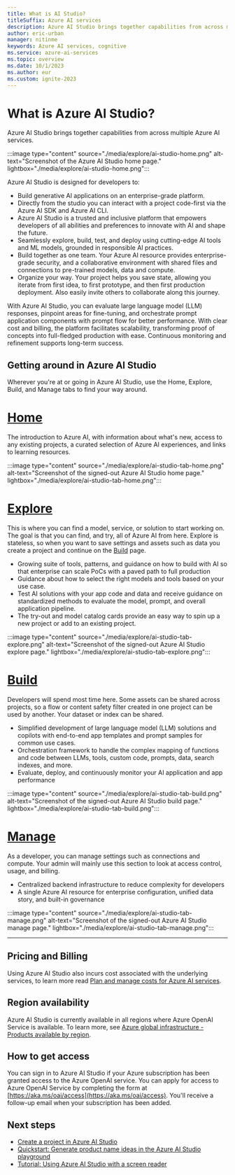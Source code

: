 ```yaml
---
title: What is AI Studio?
titleSuffix: Azure AI services
description: Azure AI Studio brings together capabilities from across multiple Azure AI services. You can build generative AI applications on an enterprise-grade platform.
author: eric-urban
manager: nitinme
keywords: Azure AI services, cognitive
ms.service: azure-ai-services
ms.topic: overview
ms.date: 10/1/2023
ms.author: eur
ms.custom: ignite-2023
---
```


# What is Azure AI Studio?

Azure AI Studio brings together capabilities from across multiple Azure AI services. 

:::image type="content" source="./media/explore/ai-studio-home.png" alt-text="Screenshot of the Azure AI Studio home page." lightbox="./media/explore/ai-studio-home.png":::

Azure AI Studio is designed for developers to:

- Build generative AI applications on an enterprise-grade platform. 
- Directly from the studio you can interact with a project code-first via the Azure AI SDK and Azure AI CLI. 
- Azure AI Studio is a trusted and inclusive platform that empowers developers of all abilities and preferences to innovate with AI and shape the future. 
- Seamlessly explore, build, test, and deploy using cutting-edge AI tools and ML models, grounded in responsible AI practices. 
- Build together as one team. Your Azure AI resource provides enterprise-grade security, and a collaborative environment with shared files and connections to pre-trained models, data and compute.
- Organize your way. Your project helps you save state, allowing you iterate from first idea, to first prototype, and then first production deployment. Also easily invite others to collaborate along this journey.

With Azure AI Studio, you can evaluate large language model (LLM) responses, pinpoint areas for fine-tuning, and orchestrate prompt application components with prompt flow for better performance. With clear cost and billing, the platform facilitates scalability, transforming proof of concepts into full-fledged production with ease. Continuous monitoring and refinement supports long-term success.  

## Getting around in Azure AI Studio

Wherever you're at or going in Azure AI Studio, use the Home, Explore, Build, and Manage tabs to find your way around.


# [Home](#tab/home)

The introduction to Azure AI, with information about what's new, access to any existing projects, a curated selection of Azure AI experiences, and links to learning resources. 

:::image type="content" source="./media/explore/ai-studio-tab-home.png" alt-text="Screenshot of the signed-out Azure AI Studio home page." lightbox="./media/explore/ai-studio-tab-home.png":::

# [Explore](#tab/explore)

This is where you can find a model, service, or solution to start working on. The goal is that you can find, and try, all of Azure AI from here. Explore is stateless, so when you want to save settings and assets such as data you create a project and continue on the [Build](?tabs=build) page. 

- Growing suite of tools, patterns, and guidance on how to build with AI so that enterprise can scale PoCs with a paved path to full production
- Guidance about how to select the right models and tools based on your use case.
- Test AI solutions with your app code and data and receive guidance on standardized methods to evaluate the model, prompt, and overall application pipeline.
- The try-out and model catalog cards provide an easy way to spin up a new project or add to an existing project.

:::image type="content" source="./media/explore/ai-studio-tab-explore.png" alt-text="Screenshot of the signed-out Azure AI Studio explore page." lightbox="./media/explore/ai-studio-tab-explore.png":::

# [Build](#tab/build)

Developers will spend most time here. Some assets can be shared across projects, so a flow or content safety filter created in one project can be used by another. Your dataset or index can be shared. 

- Simplified development of large language model (LLM) solutions and copilots with end-to-end app templates and prompt samples for common use cases.
- Orchestration framework to handle the complex mapping of functions and code between LLMs, tools, custom code, prompts, data, search indexes, and more.
- Evaluate, deploy, and continuously monitor your AI application and app performance 

:::image type="content" source="./media/explore/ai-studio-tab-build.png" alt-text="Screenshot of the signed-out Azure AI Studio build page." lightbox="./media/explore/ai-studio-tab-build.png":::

# [Manage](#tab/manage)

As a developer, you can manage settings such as connections and compute. Your admin will mainly use this section to look at access control, usage, and billing.

- Centralized backend infrastructure to reduce complexity for developers
- A single Azure AI resource for enterprise configuration, unified data story, and built-in governance

:::image type="content" source="./media/explore/ai-studio-tab-manage.png" alt-text="Screenshot of the signed-out Azure AI Studio manage page." lightbox="./media/explore/ai-studio-tab-manage.png":::

---

## Pricing and Billing

Using Azure AI Studio also incurs cost associated with the underlying services, to learn more read [Plan and manage costs for Azure AI services](./how-to/costs-plan-manage.md).

## Region availability

Azure AI Studio is currently available in all regions where Azure OpenAI Service is available. To learn more, see [Azure global infrastructure - Products available by region](https://azure.microsoft.com/explore/global-infrastructure/products-by-region/?products=cognitive-services).

## How to get access

You can sign in to Azure AI Studio if your Azure subscription has been granted access to the Azure OpenAI service. You can apply for access to Azure OpenAI Service by completing the form at [https://aka.ms/oai/access](https://aka.ms/oai/access). You'll receive a follow-up email when your subscription has been added.


## Next steps 

- [Create a project in Azure AI Studio](./how-to/create-projects.md)
- [Quickstart: Generate product name ideas in the Azure AI Studio playground](quickstarts/playground-completions.md)
- [Tutorial: Using Azure AI Studio with a screen reader](tutorials/screen-reader.md)


 
